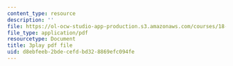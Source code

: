 ```yaml
---
content_type: resource
description: ''
file: https://ol-ocw-studio-app-production.s3.amazonaws.com/courses/18-404j-theory-of-computation-fall-2020/d8ebfeeb2bdecefdbd328869efc094fe_Vp_AzDGQyrA.pdf
file_type: application/pdf
resourcetype: Document
title: 3play pdf file
uid: d8ebfeeb-2bde-cefd-bd32-8869efc094fe
---
```


